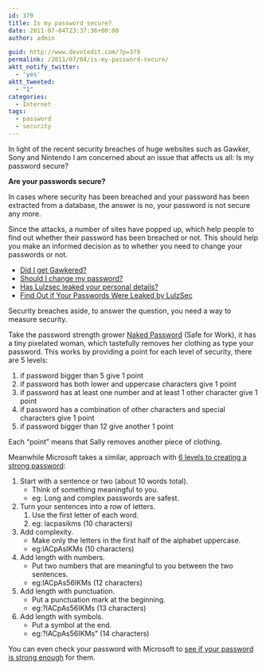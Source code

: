 ```yaml
---
id: 379
title: Is my password secure?
date: 2011-07-04T23:37:36+00:00
author: admin

guid: http://www.devotedit.com/?p=379
permalink: /2011/07/04/is-my-password-secure/
aktt_notify_twitter:
  - 'yes'
aktt_tweeted:
  - "1"
categories:
  - Internet
tags:
  - password
  - security
---
```

In light of the recent security breaches of huge websites such as Gawker, Sony and Nintendo I am concerned about an issue that affects us all: Is my password secure?

**Are your passwords secure?**

In cases where security has been breached and your password has been extracted from a database, the answer is no, your password is not secure any more.

<!--more-->Since the attacks, a number of sites have popped up, which help people to find out whether their password has been breached or not. This should help you make an informed decision as to whether you need to change your passwords or not.

  * [Did I get Gawkered?](http://www.didigetgawkered.com/)
  * [Should I change my password?](https://shouldichangemypassword.com/)
  * [Has Lulzsec leaked your personal details?](http://lulzsec.cloudcontrolled.com/)
  * [Find Out if Your Passwords Were Leaked by LulzSec](http://gizmodo.com/5812545/find-out-if-your-passwords-were-leaked-by-lulzsec-right-here)

Security breaches aside, to answer the question, you need a way to measure security.

Take the password strength grower [Naked Password](http://www.nakedpassword.com/) (Safe for Work), it has a tiny pixelated woman, which tastefully removes her clothing as type your password. This works by providing a point for each level of security, there are 5 levels:

  1. if password bigger than 5 give 1 point
  2. if password has both lower and uppercase characters give 1 point
  3. if password has at least one number and at least 1 other character give 1 point
  4. if password has a combination of other characters and special characters give 1 point
  5. if password bigger than 12 give another 1 point

Each &#8220;point&#8221; means that Sally removes another piece of clothing.

Meanwhile Microsoft takes a similar, approach with [6 levels to creating a strong password](http://www.microsoft.com/security/online-privacy/passwords-create.aspx):

  1. Start with a sentence or two (about 10 words total). 
      * Think of something meaningful to you.
      * eg: Long and complex passwords are safest.
  2. Turn your sentences into a row of letters. 
      1. Use the first letter of each word.
      2. eg: lacpasikms (10 characters)
  3. Add complexity. 
      * Make only the letters in the first half of the alphabet uppercase.
      * eg:lACpAsIKMs (10 characters)
  4. Add length with numbers. 
      * Put two numbers that are meaningful to you between the two sentences.
      * eg:lACpAs56IKMs (12 characters)
  5. Add length with punctuation. 
      * Put a punctuation mark at the beginning.
      * eg:?lACpAs56IKMs (13 characters)
  6. Add length with symbols. 
      * Put a symbol at the end.
      * eg:?lACpAs56IKMs&#8221; (14 characters)

You can even check your password with Microsoft to [see if your password is strong enough](https://www.microsoft.com/security/pc-security/password-checker.aspx) for them.